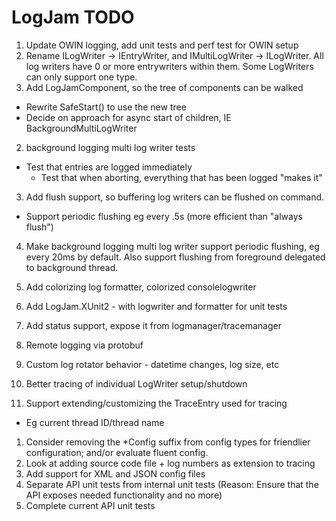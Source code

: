 # LogJam TODO

1. Update OWIN logging, add unit tests and perf test for OWIN setup
1. Rename ILogWriter<TEntry> -> IEntryWriter<TEntry>, and IMultiLogWriter -> ILogWriter.  All log writers have 0 or more entrywriters within them.  Some LogWriters can only support one type.
1. Add LogJamComponent, so the tree of components can be walked
  * Rewrite SafeStart() to use the new tree
  * Decide on approach for async start of children, IE BackgroundMultiLogWriter
2. background logging multi log writer tests
  * Test that entries are logged immediately
	* Test that when aborting, everything that has been logged "makes it"
3. Add flush support, so buffering log writers can be flushed on command.
  * Support periodic flushing eg every .5s (more efficient than "always flush")
4. Make background logging multi log writer support periodic flushing, eg every 20ms by default.  Also support flushing from foreground delegated to background thread.
5. Add colorizing log formatter, colorized consolelogwriter

1. Add LogJam.XUnit2 - with logwriter and formatter for unit tests
2. Add status support, expose it from logmanager/tracemanager
3. Remote logging via protobuf
1. Custom log rotator behavior - datetime changes, log size, etc
1. Better tracing of individual LogWriter setup/shutdown
1. Support extending/customizing the TraceEntry used for tracing
  * Eg current thread ID/thread name
1. Consider removing the *Config suffix from config types for friendlier configuration; and/or evaluate fluent config.
1. Look at adding source code file + log numbers as extension to tracing
1. Add support for XML and JSON config files
1. Separate API unit tests from internal unit tests
(Reason: Ensure that the API exposes needed functionality and no more)
2. Complete current API unit tests
